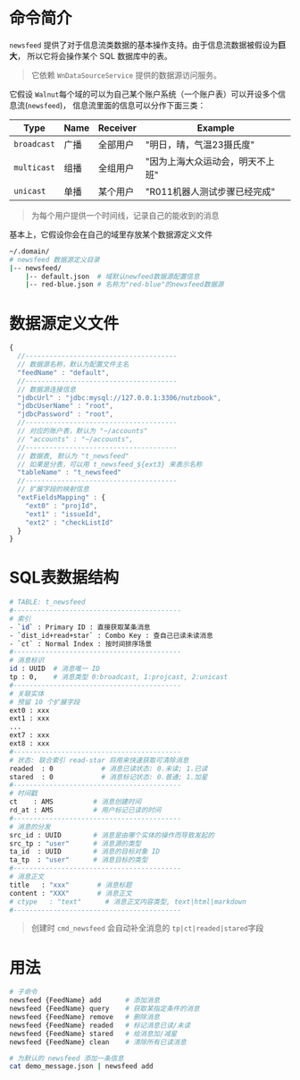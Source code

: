 命令简介
=======

`newsfeed` 提供了对于信息流类数据的基本操作支持。由于信息流数据被假设为**巨大**，
所以它将会操作某个 SQL 数据库中的表。 
> 它依赖 `WnDataSourceService` 提供的数据源访问服务。

它假设 `Walnut`每个域的可以为自己某个账户系统（一个账户表）可以开设多个信息流(`newsfeed`)，
信息流里面的信息可以分作下面三类：

 Type       | Name | Receiver | Example
------------|------|----------|----------------
`broadcast` | 广播 | 全部用户  | "明日，晴，气温23摄氏度"
`multicast` | 组播 | 全组用户  | "因为上海大众运动会，明天不上班"
`unicast`   | 单播 | 某个用户  | "R011机器人测试步骤已经完成"

> 为每个用户提供一个时间线，记录自己的能收到的消息

基本上，它假设你会在自己的域里存放某个数据源定义文件

```bash
~/.domain/
# newsfeed 数据源定义目录
|-- newsfeed/
    |-- default.json  # 域默认newfeed数据源配置信息
    |-- red-blue.json # 名称为"red-blue"的newsfeed数据源
```

数据源定义文件
=======

```js
{
  //--------------------------------------
  // 数据源名称，默认为配置文件主名
  "feedName" : "default",
  //--------------------------------------
  // 数据源连接信息
  "jdbcUrl" : "jdbc:mysql://127.0.0.1:3306/nutzbook",
  "jdbcUserName" : "root",
  "jdbcPassword" : "root",
  //--------------------------------------
  // 对应的账户表，默认为 "~/accounts"
  // "accounts" : "~/accounts",
  //--------------------------------------
  // 数据表, 默认为 "t_newsfeed"
  // 如果是分表，可以用 t_newsfeed_${ext3} 来表示名称
  "tableName" : "t_newsfeed"
  //--------------------------------------
  // 扩展字段的映射信息
  "extFieldsMapping" : {
    "ext0" : "projId",
    "ext1" : "issueId",
    "ext2" : "checkListId"
  }
}
```

SQL表数据结构
======= 

```bash
# TABLE: t_newsfeed
#------------------------------------------
# 索引
- `id` : Primary ID : 直接获取某条消息
- `dist_id+read+star` : Combo Key : 查自己已读未读消息
- `ct` : Normal Index : 按时间排序场景
#------------------------------------------
# 消息标识
id : UUID  # 消息唯一 ID
tp : 0,    # 消息类型 0:broadcast, 1:projcast, 2:unicast
#------------------------------------------
# 关联实体
# 预留 10 个扩展字段
ext0 : xxx            
ext1 : xxx
...
ext7 : xxx
ext8 : xxx
#------------------------------------------
# 状态: 联合索引 read-star 将用来快速获取可清除消息
readed  : 0            # 消息已读状态: 0.未读; 1.已读
stared  : 0            # 消息标记状态: 0.普通; 1.加星
#------------------------------------------
# 时间戳
ct    : AMS          # 消息创建时间
rd_at : AMS          # 用户标记已读的时间
#------------------------------------------
# 消息的分发
src_id : UUID        # 消息是由哪个实体的操作而导致发起的
src_tp : "user"      # 消息源的类型
ta_id  : UUID        # 消息的目标对象 ID
ta_tp  : "user"      # 消息目标的类型
#------------------------------------------
# 消息正文
title   : "xxx"       # 消息标题
content : "XXX"       # 消息正文
# ctype   : "text"      # 消息正文内容类型, text|html|markdown
#------------------------------------------
```
> 创建时 `cmd_newsfeed` 会自动补全消息的 `tp|ct|readed|stared`字段

用法
=======

```bash
# 子命令
newsfeed {FeedName} add      # 添加消息
newsfeed {FeedName} query    # 获取某指定条件的消息
newsfeed {FeedName} remove   # 删除消息
newsfeed {FeedName} readed   # 标记消息已读/未读
newsfeed {FeedName} stared   # 给消息加/减星
newsfeed {FeedName} clean    # 清除所有已读消息

# 为默认的 newsfeed 添加一条信息
cat demo_message.json | newsfeed add
```